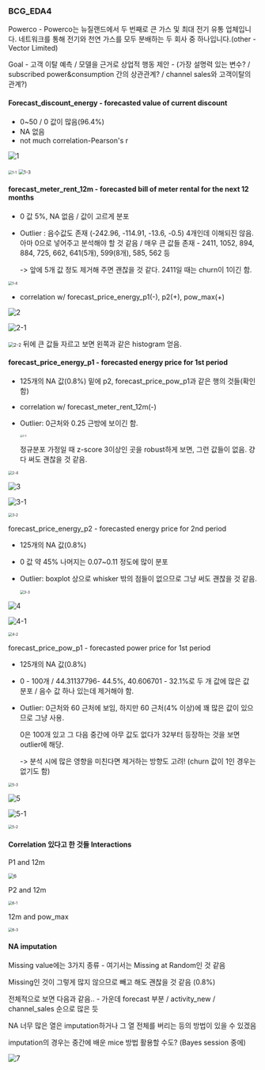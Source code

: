 ### BCG_EDA4

Powerco - Powerco는 뉴질랜드에서 두 번째로 큰 가스 및 최대 전기 유통 업체입니다. 네트워크를 통해 전기와 천연 가스를 모두 분배하는 두 회사 중 하나입니다.(other - Vector Limited)

Goal - 고객 이탈 예측 / 모델을 근거로 상업적 행동 제안 - (가장 설명력 있는 변수? / subscribed power&consumption 간의 상관관계? / channel sales와 고객이탈의 관계?)

#### Forecast_discount_energy - forecasted value of current discount 

- 0~50 / 0 값이 많음(96.4%)
- NA 없음
- not much correlation-Pearson's r

![1](/img/1.png)

<img src="/Users/kwanseok/ESC-21SPRING/파이널과제/img/1-1.png" alt="1-1" style="zoom: 50%;" />

<img src="/Users/kwanseok/ESC-21SPRING/파이널과제/img/1-3.png" alt="1-3" style="zoom: 67%;" />



#### forecast_meter_rent_12m - forecasted bill of meter rental for the next 12 months

- 0 값 5%, NA 없음 / 값이 고르게 분포

- Outlier : 음수값도 존재 (-242.96, -114.91, -13.6, -0.5) 4개인데 이해되진 않음. 아마 0으로 넣어주고 분석해야 할 것 같음 / 매우 큰 값들 존재 - 2411, 1052, 894, 884, 725, 662, 641(5개), 599(8개), 585, 562  등

  -> 앞에 5개 값 정도 제거해 주면 괜찮을 것 같다. 2411일 때는 churn이 1이긴 함.

<img src="/Users/kwanseok/ESC-21SPRING/파이널과제/img/1-4.png" alt="1-4" style="zoom:50%;" />

- correlation w/ forecast_price_energy_p1(-), p2(+), pow_max(+)

![2](/Users/kwanseok/ESC-21SPRING/파이널과제/img/2.png)

![2-1](/Users/kwanseok/ESC-21SPRING/파이널과제/img/2-1.png)

<img src="/Users/kwanseok/ESC-21SPRING/파이널과제/img/2-2.png" alt="2-2" style="zoom: 67%;" /> 뒤에 큰 값들 자르고 보면 왼쪽과 같은 histogram 얻음.

#### forecast_price_energy_p1 - forecasted energy price for 1st period

- 125개의 NA 값(0.8%) 밑에 p2, forecast_price_pow_p1과 같은 행의 것들(확인함)

- correlation w/ forecast_meter_rent_12m(-)

- Outlier: 0근처와 0.25 근방에 보이긴 함.

  <img src="/Users/kwanseok/ESC-21SPRING/파이널과제/img/2-5.png" alt="2-5" style="zoom:33%;" /> 

  정규분포 가정일 때 z-score 3이상인 곳을 robust하게 보면, 그런 값들이 없음. 걍 다 써도 괜찮을 것 같음.

<img src="/Users/kwanseok/ESC-21SPRING/파이널과제/img/2-4.png" alt="2-4" style="zoom:50%;" />

![3](/Users/kwanseok/ESC-21SPRING/파이널과제/img/3.png)

![3-1](/Users/kwanseok/ESC-21SPRING/파이널과제/img/3-1.png)

<img src="/Users/kwanseok/ESC-21SPRING/파이널과제/img/3-2.png" alt="3-2" style="zoom:50%;" />



forecast_price_energy_p2 - forecasted energy price for 2nd period

- 125개의 NA 값(0.8%)

- 0 값 약 45% 나머지는 0.07~0.11 정도에 많이 분포

- Outlier: boxplot 상으로 whisker 밖의 점들이 없으므로 그냥 써도 괜찮을 것 같음.

  <img src="/Users/kwanseok/ESC-21SPRING/파이널과제/img/3-3.png" alt="3-3" style="zoom:50%;" />

![4](/Users/kwanseok/ESC-21SPRING/파이널과제/img/4.png)

![4-1](/Users/kwanseok/ESC-21SPRING/파이널과제/img/4-1.png)

<img src="/Users/kwanseok/ESC-21SPRING/파이널과제/img/4-2.png" alt="4-2" style="zoom:50%;" />

forecast_price_pow_p1 - forecasted power price for 1st period

- 125개의 NA 값(0.8%)

- 0 - 100개 / 44.31137796- 44.5%, 40.606701 - 32.1%로 두 개 값에 많은 값 분포 / 음수 값 하나 있는데 제거해야 함.

- Outlier: 0근처와 60 근처에 보임, 하지만 60 근처(4% 이상)에 꽤 많은 값이 있으므로 그냥 사용.

  0은 100개 있고 그 다음 중간에 아무 값도 없다가 32부터 등장하는 것을 보면 outlier에 해당.

  -> 분석 시에 많은 영향을 미친다면 제거하는 방향도 고려! (churn 값이 1인 경우는 없기도 함)

<img src="/Users/kwanseok/ESC-21SPRING/파이널과제/img/5-3.png" alt="5-3" style="zoom:50%;" />

![5](/Users/kwanseok/ESC-21SPRING/파이널과제/img/5.png)

![5-1](/Users/kwanseok/ESC-21SPRING/파이널과제/img/5-1.png)

<img src="/Users/kwanseok/ESC-21SPRING/파이널과제/img/5-2.png" alt="5-2" style="zoom:50%;" />

#### Correlation 있다고 한 것들 Interactions

P1 and 12m

<img src="/Users/kwanseok/ESC-21SPRING/파이널과제/img/6.png" alt="6" style="zoom:67%;" />



P2 and 12m

<img src="/Users/kwanseok/ESC-21SPRING/파이널과제/img/6-1.png" alt="6-1" style="zoom:50%;" />

12m and pow_max

<img src="/Users/kwanseok/ESC-21SPRING/파이널과제/img/6-3.png" alt="6-3" style="zoom:50%;" />

#### NA imputation

Missing value에는 3가지 종류 - 여기서는 Missing at Random인 것 같음

Missing인 것이 그렇게 많지 않으므로 빼고 해도 괜찮을 것 같음 (0.8%)

전체적으로 보면 다음과 같음.. - 가운데 forecast 부분 / activity_new / channel_sales 순으로 많은 듯

NA 너무 많은 열은 imputation하거나 그 열 전체를 버리는 등의 방법이 있을 수 있겠음

imputation의 경우는 중간에 배운 mice 방법 활용할 수도? (Bayes session 중에)

![7](/Users/kwanseok/ESC-21SPRING/파이널과제/img/7.png)



